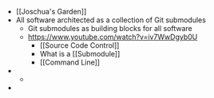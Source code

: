 - [[Joschua's Garden]]
- All software architected as a collection of Git submodules
	- Git submodules as building blocks for all software
	- https://www.youtube.com/watch?v=iv7WwDgyb0U
		- [[Source Code Control]]
		- What is a [[Submodule]]
		- [[Command Line]]
-
	-
-